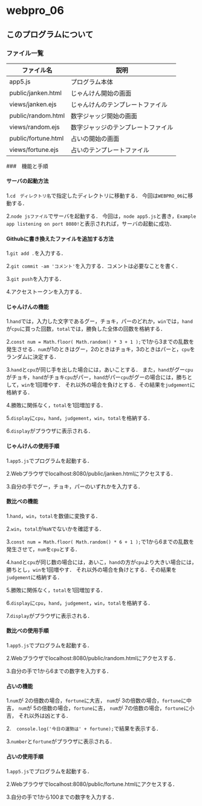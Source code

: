 # webpro_06
## このプログラムについて
### ファイル一覧
ファイル名 | 説明
-|-
app5.js | プログラム本体
public/janken.html | じゃんけん開始の画面
views/janken.ejs | じゃんけんのテンプレートファイル
public/random.html |  数字ジャッジ開始の画面
views/random.ejs | 数字ジャッジのテンプレートファイル
public/fortune.html | 占いの開始の画面
views/fortune.ejs | 占いのテンプレートファイル

###　機能と手順
#### サーバの起動方法
1.```cd　ディレクトリ名```で指定したディレクトリに移動する．
今回は```WEBPRO_06```に移動する．

2.```node jsファイル```でサーバを起動する．
今回は，```node app5.js```と書き，```Example app listening on port 8080!```と表示されれば，サーバの起動に成功．

#### Githubに書き換えたファイルを追加する方法
1.```git add .```を入力する．

2.```git commit -am 'コメント'```を入力する．コメントは必要なことを書く．

3.```git push```を入力する．

4.アクセストークンを入力する．

#### じゃんけんの機能
1.```hand```では，入力した文字であるグー，チョキ，パーのどれか，```win```では，```hand```が```cpu```に買った回数，```total```では，勝負した全体の回数を格納する．

2.```const num = Math.floor( Math.random() * 3 + 1 );```で1から3までの乱数を発生させる．```num```が1のときはグー，2のときはチョキ，3のときはパーと，```cpu```をランダムに決定する．

3.```hand```と```cpu```が同じ手を出した場合には，あいことする．
また，```hand```がグー```cpu```がチョキ，```hand```がチョキ```cpu```がパー，```hand```がパー```cpu```がグーの場合には，勝ちとして，```win```を1回増やす．
それ以外の場合を負けとする．その結果を```judgement```に格納する．

4.勝敗に関係なく，```total```を1回増加する．

5.```display```に```cpu```，```hand```，```judgement```，```win```，```total```を格納する．

6.```display```がプラウザに表示される．



#### じゃんけんの使用手順
1.```app5.js```でプログラムを起動する．

2.Webプラウザでlocalhost:8080/public/janken.htmlにアクセスする．

3.自分の手でグー，チョキ，パーのいずれかを入力する．

#### 数比べの機能

1.```hand```，```win```，```total```を数値に変換する．

2.```win```，```total```が```NaN```でないかを確認する．

3.```const num = Math.floor( Math.random() * 6 + 1 );```で1から6までの乱数を発生させて，```num```を```cpu```とする．

4.```hand```と```cpu```が同じ数の場合には，あいこ，```hand```の方が```cpu```より大きい場合には，勝ちとし，```win```を1回増やす．
それ以外の場合を負けとする．その結果を```judgement```に格納する．

5.勝敗に関係なく，```total```を1回増加する．

6.```display```に```cpu```，```hand```，```judgement```，```win```，```total```を格納する．

7.```display```がプラウザに表示される．

#### 数比べの使用手順
1.```app5.js```でプログラムを起動する．

2.Webプラウザでlocalhost:8080/public/random.htmlにアクセスする．

3.自分の手で1から6までの数字を入力する．


#### 占いの機能

1.```num```が 2の倍数の場合，```fortune```に大吉，
```num```が 3の倍数の場合，```fortune```に中吉，
```num```が 5の倍数の場合，```fortune```に吉，
```num```が 7の倍数の場合，```fortune```に小吉，
それ以外は凶とする．

2.```  console.log('今日の運勢は' + fortune);```で結果を表示する．

3.```number```と```fortune```がプラウザに表示される．

#### 占いの使用手順
1.```app5.js```でプログラムを起動する．

2.Webプラウザでlocalhost:8080/public/fortune.htmlにアクセスする．

3.自分の手で1から100までの数字を入力する．

